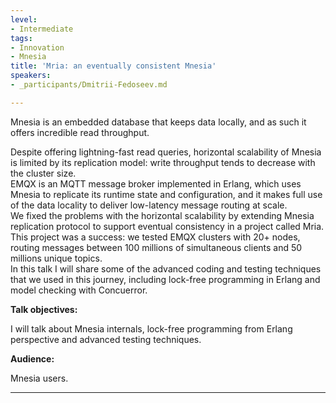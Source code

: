 ```yaml
---
level:
- Intermediate
tags:
- Innovation
- Mnesia
title: 'Mria: an eventually consistent Mnesia'
speakers:
- _participants/Dmitrii-Fedoseev.md

---
```

Mnesia is an embedded database that keeps data locally, and as such it offers incredible read throughput.

Despite offering lightning-fast read queries, horizontal scalability of Mnesia is limited by its replication model: write throughput tends to decrease with the cluster size.  
EMQX is an MQTT message broker implemented in Erlang, which uses Mnesia to replicate its runtime state and configuration, and it makes full use of the data locality to deliver low-latency message routing at scale.  
We fixed the problems with the horizontal scalability by extending Mnesia replication protocol to support eventual consistency in a project called Mria.  
This project was a success: we tested EMQX clusters with 20+ nodes, routing messages between 100 millions of simultaneous clients and 50 millions unique topics.  
In this talk I will share some of the advanced coding and testing techniques that we used in this journey, including lock-free programming in Erlang and model checking with Concuerror.

**Talk objectives:** 

I will talk about Mnesia internals, lock-free programming from Erlang perspective and advanced testing techniques.

**Audience:**

Mnesia users.

***